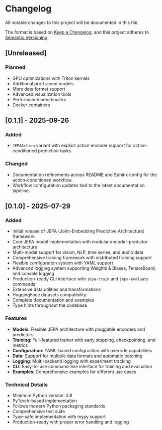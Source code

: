 # Changelog

All notable changes to this project will be documented in this file.

The format is based on [Keep a Changelog](https://keepachangelog.com/en/1.0.0/),
and this project adheres to [Semantic Versioning](https://semver.org/spec/v2.0.0.html).

## [Unreleased]

### Planned
- GPU optimizations with Triton kernels
- Additional pre-trained models
- More data format support
- Advanced visualization tools
- Performance benchmarks
- Docker containers

## [0.1.1] - 2025-09-26

### Added
- `JEPAAction` variant with explicit action encoder support for action-conditioned prediction tasks.

### Changed
- Documentation refinements across README and Sphinx config for the action-conditioned workflow.
- Workflow configuration updates tied to the latest documentation pipeline.

## [0.1.0] - 2025-07-29

### Added
- Initial release of JEPA (Joint-Embedding Predictive Architecture) framework
- Core JEPA model implementation with modular encoder-predictor architecture
- Multi-modal support for vision, NLP, time series, and audio data
- Comprehensive training framework with distributed training support
- Flexible configuration system with YAML support
- Advanced logging system supporting Weights & Biases, TensorBoard, and console logging
- Production-ready CLI interface with `jepa-train` and `jepa-evaluate` commands
- Extensive data utilities and transformations
- HuggingFace datasets compatibility
- Complete documentation and examples
- Type hints throughout the codebase

### Features
- **Models**: Flexible JEPA architecture with pluggable encoders and predictors
- **Training**: Full-featured trainer with early stopping, checkpointing, and metrics
- **Configuration**: YAML-based configuration with override capabilities
- **Data**: Support for multiple data formats and automatic batching
- **Logging**: Multi-backend logging with experiment tracking
- **CLI**: Easy-to-use command-line interface for training and evaluation
- **Examples**: Comprehensive examples for different use cases

### Technical Details
- Minimum Python version: 3.8
- PyTorch-based implementation
- Follows modern Python packaging standards
- Comprehensive test suite
- Type-safe implementation with mypy support
- Production-ready with proper error handling and logging
